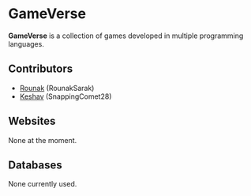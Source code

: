 # GameVerse

**GameVerse** is a collection of games developed in multiple programming languages.

## Contributors
- [Rounak](https://github.com/RounakSarak) (RounakSarak)
- [Keshav](https://github.com/SnappingComet28) (SnappingComet28)

## Websites
None at the moment.

## Databases
None currently used.

